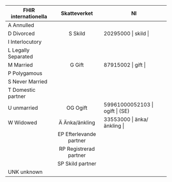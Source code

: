 | FHIR internationella | Skatteverket | NI |
|----------------------|:------------:|----|
| A Annulled | | |
| D Divorced | S Skild | 20295000 \| skild \| |
| I Interlocutory | | |
| L Legally Separated | | |
| M Married	| G Gift | 87915002 \| gift \| |
| P Polygamous | | |
| S Never Married | | |
| T Domestic partner | | |
| U unmarried | OG Ogift | 59961000052103 \| ogift \| (SE) |
| W Widowed | Ä Änka/änkling | 33553000 \| änka/änkling \| |
| |	EP Efterlevande partner	| |
| |	RP Registrerad partner	| |
| |	SP Skild partner	| |
| UNK unknown | | |